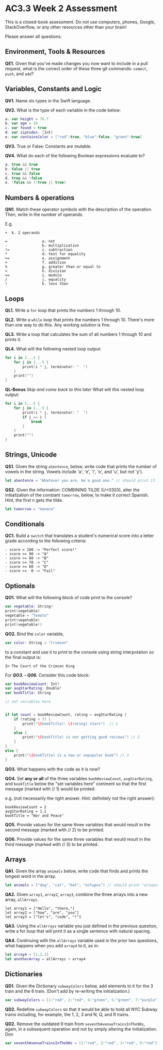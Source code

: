 # AC3.3 Week 2 Assessment

This is a closed-book assessment.  Do not use computers, phones, Google,
StackOverflow, or any other resources other than your brain!

Please answer all questions.

## Environment, Tools & Resources

**QE1.** Given that you've made changes you now want to include in a pull request, 
what is the correct order of these three git commands:
```commit```, ```push```, and ```add```?

## Variables, Constants and Logic

**QV1.** Name six types in the Swift language.

**QV2.** What is the type of each variable in the code below:

```swift
a. var height = 76.7
b. var age = 19
c. var found = true
d. var zipCodes: [Int]
e. var containsColor = ["red":true, "blue":false, "green":true]
```

**QV3.** True or False: Constants are mutable.

**QV4.** What do each of the following Boolean expressions evaluate to?

```swift
a. true && true
b. false || true
c. true && false
d. true && !false
e. !false && (!true || true)
```

## Numbers & operations
**QN1.** Match these operator symbols with the description of the operation. Then, write
in the number of operands.

E.g. 
```
+  k. 2 operands
```

```
=                a. not
-                b. multiplication
!=               c. subtraction
*                d. test for equality
>=               e. assignment
+                f. addition
%                g. greater than or equal to
<                h. division
==               i. modulo
/                j. equality
!                k. less than
```

## Loops

**QL1.**  Write a ```for``` loop that prints the numbers 1 through 10.

**QL2.**  Write a ```while``` loop that prints the numbers 1 through 10. There's more than
one way to do this. Any working solution is fine.

**QL3.**  Write a loop that calculates the sum of all numbers 1 through 10 and prints it.


**QL4.** What will the following nested loop output:

```swift
for i in 1...5 {
    for j in 1...5 {
        print(i * j, terminator: "  ")
    }
    print("")
}
```

**QL-Bonus** _Skip and come back to this later_ What will *this* nested loop output:
```swift
for i in 1...5 {
    for j in 1...5 {
        print(i * j, terminator: "  ")
        if j == i {
            break
        }
    }
    print("")
}
```

## Strings, Unicode

**QS1.** Given the string ```aSentence```, below, write code that prints the number of vowels in 
the string. Vowels include 'a', 'e', 'i', 'o', and 'u', but not 'y').

```swift
let aSentence = "Whatever you are, be a good one." // should print 13
```

**QS2.** Given the information: COMBINING TILDE (U+0303), alter the initialization of the constant 
```tomorrow```, below, to make it correct Spanish. Hint, the first n gets the tilde.

```swift
let tomorrow = "manana"
```

## Conditionals

**QC1.** Build a ```switch``` that translates a student's numerical score into a letter grade 
according to the following criteria:

```
- score = 100 -> "Perfect score!"
- score >= 90 -> "A" 
- score >= 80 -> "B" 
- score >= 70 -> "C"
- score >= 60 -> "D"
- score >=  0 -> "Fail"
```

## Optionals

**QO1.** What will the following block of code print to the console?

```swift
var vegetable: String?
print(vegetable)
vegetable = "Tomato"
print(vegetable)
print(vegetable!)
```

**QO2.** Bind the ```color``` variable, 

```swift
var color: String = "Crimson"
```

to a constant and use it to print to the console using string interpolation so the final output is:

```
In The Court of the Crimson King
```

For _**QO3. - Q06.**_ Consider this code block:

```swift
var bookReviewCount: Int?
var avgStarRating: Double?
var bookTitle: String

// set variables here


if let count = bookReviewCount, rating = avgStarRating {
    if (rating > 3) {
        print("\(bookTitle): \(rating) stars")  // 1
    }
    else {
        print("\(bookTitle) is not getting good reviews") // 2
    }
}
else {
    print("\(bookTitle) is a new or unpopular book") // 3
}
```

**QO3.** What happens with the code as it is now?

**QO4.** Set **any or all** of the three variables ```bookReviewCount```, ```avgStarRating```,
and ```bookTitle``` below the "set variables here" comment
so that the first message (marked with // 1) would be printed.

e.g. (not necessarily the right answer. Hint: definitely not the right answer):

```
bookReviewCount = 2
avgStarRating = 1.1
bookTitle = "War and Peace"
```

**QO5.** Provide values for the same three variables that would result in the second message (marked with // 2) to be printed.

**QO6.** Provide values for the same three variables that would result in the third message (marked with // 3) to be printed.

## Arrays

**QA1.** Given the array ```animals``` below, write code that finds and prints the longest word in the array.

```swift
let animals = ["dog", "cat", "bat", "octupus"] // should print "octupus"
```

**QA2.** Given ```array1```, ```array2```, ```array3```, combine the three arrays 
into a new array, ```allArrays```.

```
let array1 = ["Hello", "there,"]
let array2 = ["how", "are", "you"]
let array3 = ["let's", "code", "!"]
```

**QA3.** Using the ```allArrays``` variable you just defined in the previous question, write
a for loop that will print it as a single sentence with natural spacing.

**QA4.** Continuing with the ```allArrays``` variable used in the prior two questions, 
what happens when you add ```array4``` to it, as in:

```swift
let array4 = [1,2,3]
let anotherArray = allArrays + array4
```

## Dictionaries

**QD1.** Given the Dictionary ```subwayColors``` below, add elements to it for the 3 train
and the 6 train. (Don't add by re-writing the initialization.)

```swift
var subwayColors = [1:"red", 2:"red", 4:"green", 5:"green", 7:"purple"]
```

**QD2.** Redefine ```subwayColors``` so that it would be able to hold all NYC Subway trains including,
for example, the 1, 2, 3 and N, Q, and R trains. 


**QD2.** Remove the outdated 9 train from ```seventhAvenueTrainsInThe90s```, again, in a subsequent operation and
not by simply altering the initialization. Don

```swift
var seventhAvenueTrainsInThe90s = [1:"red", 2:"red", 3:"red", 9:"red"]
```
